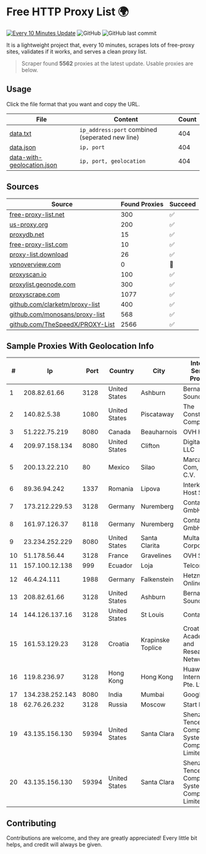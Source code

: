 
# Free HTTP Proxy List 🌍

[![Every 10 Minutes Update](https://github.com/mertguvencli/http-proxy-list/actions/workflows/main.yml/badge.svg?branch=main)](https://github.com/mertguvencli/http-proxy-list/actions/workflows/main.yml)
![GitHub](https://img.shields.io/github/license/mertguvencli/http-proxy-list)
![GitHub last commit](https://img.shields.io/github/last-commit/mertguvencli/http-proxy-list)

It is a lightweight project that, every 10 minutes, scrapes lots of free-proxy sites, validates if it works, and serves a clean proxy list.


> Scraper found **5562** proxies at the latest update. Usable proxies are below.

## Usage

Click the file format that you want and copy the URL.


|File|Content|Count|
|----|-------|-----|
|[data.txt](https://raw.githubusercontent.com/mertguvencli/http-proxy-list/main/proxy-list/data.txt)|`ip_address:port` combined (seperated new line)|404|
|[data.json](https://raw.githubusercontent.com/mertguvencli/http-proxy-list/main/proxy-list/data.json)|`ip, port`|404|
|[data-with-geolocation.json](https://raw.githubusercontent.com/mertguvencli/http-proxy-list/main/proxy-list/data-with-geolocation.json)|`ip, port, geolocation`|404|

## Sources

|Source|Found Proxies|Succeed|
|------|-------------|-------|
|[free-proxy-list.net](https://free-proxy-list.net)|300|✅|
|[us-proxy.org](https://www.us-proxy.org)|200|✅|
|[proxydb.net](http://proxydb.net)|15|✅|
|[free-proxy-list.com](https://free-proxy-list.com/?page=&port=&type%5B%5D=http&type%5B%5D=https&up_time=0&search=Search)|10|✅|
|[proxy-list.download](https://www.proxy-list.download/HTTP)|26|✅|
|[vpnoverview.com](https://vpnoverview.com/privacy/anonymous-browsing/free-proxy-servers)|0|🚫|
|[proxyscan.io](https://www.proxyscan.io)|100|✅|
|[proxylist.geonode.com](https://proxylist.geonode.com/api/proxy-list?limit=300&page=1&sort_by=lastChecked&sort_type=desc&protocols=http,https)|300|✅|
|[proxyscrape.com](https://api.proxyscrape.com/v2/?request=displayproxies&protocol=http&timeout=10000&country=all&ssl=all&anonymity=all)|1077|✅|
|[github.com/clarketm/proxy-list](https://raw.githubusercontent.com/clarketm/proxy-list/master/proxy-list-raw.txt)|400|✅|
|[github.com/monosans/proxy-list](https://raw.githubusercontent.com/monosans/proxy-list/main/proxies/http.txt)|568|✅|
|[github.com/TheSpeedX/PROXY-List](https://raw.githubusercontent.com/TheSpeedX/PROXY-List/master/http.txt)|2566|✅|


## Sample Proxies With Geolocation Info

|#|Ip|Port|Country|City|Internet Service Provider|
|-|--|----|-------|----|-------------------------|
|1|208.82.61.66|3128|United States|Ashburn|Bernardi Sounds|
|2|140.82.5.38|1080|United States|Piscataway|The Constant Company|
|3|51.222.75.219|8080|Canada|Beauharnois|OVH Hosting|
|4|209.97.158.134|8080|United States|Clifton|DigitalOcean, LLC|
|5|200.13.22.210|80|Mexico|Silao|Marcatel Com, S.A. de C.V.|
|6|89.36.94.242|1337|Romania|Lipova|Interkvm Host SRL|
|7|173.212.229.53|3128|Germany|Nuremberg|Contabo GmbH|
|8|161.97.126.37|8118|Germany|Nuremberg|Contabo GmbH|
|9|23.234.252.229|8080|United States|Santa Clarita|Multacom Corporation|
|10|51.178.56.44|3128|France|Gravelines|OVH SAS|
|11|157.100.12.138|999|Ecuador|Loja|Telconet S.A|
|12|46.4.24.111|1988|Germany|Falkenstein|Hetzner Online GmbH|
|13|208.82.61.66|3128|United States|Ashburn|Bernardi Sounds|
|14|144.126.137.16|3128|United States|St Louis|Contabo Inc.|
|15|161.53.129.23|3128|Croatia|Krapinske Toplice|Croatian Academic and Research Network|
|16|119.8.236.97|3128|Hong Kong|Hong Kong|Huawei International Pte. Ltd.|
|17|134.238.252.143|8080|India|Mumbai|Google LLC|
|18|62.76.26.232|3128|Russia|Moscow|Start LLC|
|19|43.135.156.130|59394|United States|Santa Clara|Shenzhen Tencent Computer Systems Company Limited|
|20|43.135.156.130|59394|United States|Santa Clara|Shenzhen Tencent Computer Systems Company Limited|



## Contributing

Contributions are welcome, and they are greatly appreciated! Every
little bit helps, and credit will always be given.


